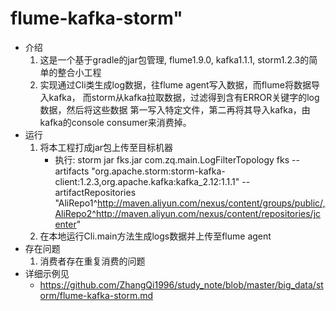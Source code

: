 # flume-kafka-storm"
* 介绍
    1. 这是一个基于gradle的jar包管理, flume1.9.0, kafka1.1.1, storm1.2.3的简单的整合小工程
    2. 实现通过Cli类生成log数据，往flume agent写入数据，而flume将数据导入kafka，
        而storm从kafka拉取数据，过滤得到含有ERROR关键字的log数据，然后将这些数据
        第一写入特定文件，第二再将其导入kafka，由kafka的console consumer来消费掉。
* 运行
    1. 将本工程打成jar包上传至目标机器
        * 执行: storm jar fks.jar com.zq.main.LogFilterTopology fks 
                --artifacts "org.apache.storm:storm-kafka-client:1.2.3,org.apache.kafka:kafka_2.12:1.1.1" 
                --artifactRepositories "AliRepo1^http://maven.aliyun.com/nexus/content/groups/public/,AliRepo2^http://maven.aliyun.com/nexus/content/repositories/jcenter"
    2. 在本地运行Cli.main方法生成logs数据并上传至flume agent
* 存在问题
    1. 消费者存在重复消费的问题
* 详细示例见
    * https://github.com/ZhangQi1996/study_note/blob/master/big_data/storm/flume-kafka-storm.md        
